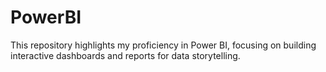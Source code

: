 # PowerBI
This repository highlights my proficiency in Power BI, focusing on building interactive dashboards and reports for data storytelling. 
